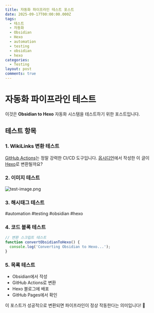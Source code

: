 ```yaml
---
title: 자동화 파이프라인 테스트 포스트
date: 2025-09-17T00:00:00.000Z
tags:
  - 테스트
  - 자동화
  - Obsidian
  - Hexo
  - automation
  - testing
  - obsidian
  - hexo
categories:
  - Testing
layout: post
comments: true
---
```


# 자동화 파이프라인 테스트

이것은 **Obsidian to Hexo** 자동화 시스템을 테스트하기 위한 포스트입니다.

## 테스트 항목

### 1. WikiLinks 변환 테스트
[GitHub Actions](../GitHub-Actions/)는 정말 강력한 CI/CD 도구입니다.
[옵시디언](../Obsidian/)에서 작성한 이 글이 [Hexo](../Hexo/)로 변환될까요?

### 2. 이미지 테스트
![test-image.png](../test-image.png/)

### 3. 해시태그 테스트
#automation #testing #obsidian #hexo

### 4. 코드 블록 테스트
```javascript
// 변환 스크립트 테스트
function convertObsidianToHexo() {
  console.log('Converting Obsidian to Hexo...');
}
```

### 5. 목록 테스트
- Obsidian에서 작성
- GitHub Actions로 변환
- Hexo 블로그에 배포
- GitHub Pages에서 확인

이 포스트가 성공적으로 변환되면 파이프라인이 정상 작동한다는 의미입니다! 🚀
